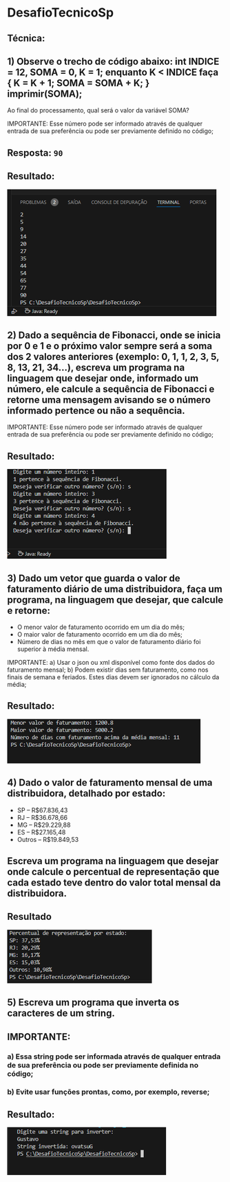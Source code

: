 # DesafioTecnicoSp


## Técnica:

## 1) Observe o trecho de código abaixo: int INDICE = 12, SOMA = 0, K = 1; enquanto K < INDICE faça { K = K + 1; SOMA = SOMA + K; } imprimir(SOMA);
 Ao final do processamento, qual será o valor da variável SOMA?

 IMPORTANTE: Esse número pode ser informado através de qualquer entrada de sua preferência ou pode ser previamente definido no código;

## Resposta: `90`
## Resultado:

![alt text](image.png)

## 2) Dado a sequência de Fibonacci, onde se inicia por 0 e 1 e o próximo valor sempre será a soma dos 2 valores anteriores (exemplo: 0, 1, 1, 2, 3, 5, 8, 13, 21, 34...), escreva um programa na linguagem que desejar onde, informado um número, ele calcule a sequência de Fibonacci e retorne uma mensagem avisando se o número informado pertence ou não a sequência.

IMPORTANTE: Esse número pode ser informado através de qualquer entrada de sua preferência ou pode ser previamente definido no código;

## Resultado: 
![alt text](image-1.png)

## 3) Dado um vetor que guarda o valor de faturamento diário de uma distribuidora, faça um programa, na linguagem que desejar, que calcule e retorne:
* O menor valor de faturamento ocorrido em um dia do mês;
* O maior valor de faturamento ocorrido em um dia do mês;
* Número de dias no mês em que o valor de faturamento diário foi superior à média mensal.

IMPORTANTE:
a) Usar o json ou xml disponível como fonte dos dados do faturamento mensal;
b) Podem existir dias sem faturamento, como nos finais de semana e feriados. Estes dias devem ser ignorados no cálculo da média;

## Resultado: 
![alt text](image-2.png)

## 4) Dado o valor de faturamento mensal de uma distribuidora, detalhado por estado:
* SP – R$67.836,43
* RJ – R$36.678,66
* MG – R$29.229,88
* ES – R$27.165,48
* Outros – R$19.849,53

## Escreva um programa na linguagem que desejar onde calcule o percentual de representação que cada estado teve dentro do valor total mensal da distribuidora.

## Resultado
![alt text](image-4.png)

## 5) Escreva um programa que inverta os caracteres de um string.

## IMPORTANTE:
### a) Essa string pode ser informada através de qualquer entrada de sua preferência ou pode ser previamente definida no código;
### b) Evite usar funções prontas, como, por exemplo, reverse;

## Resultado: 
![alt text](image-5.png)